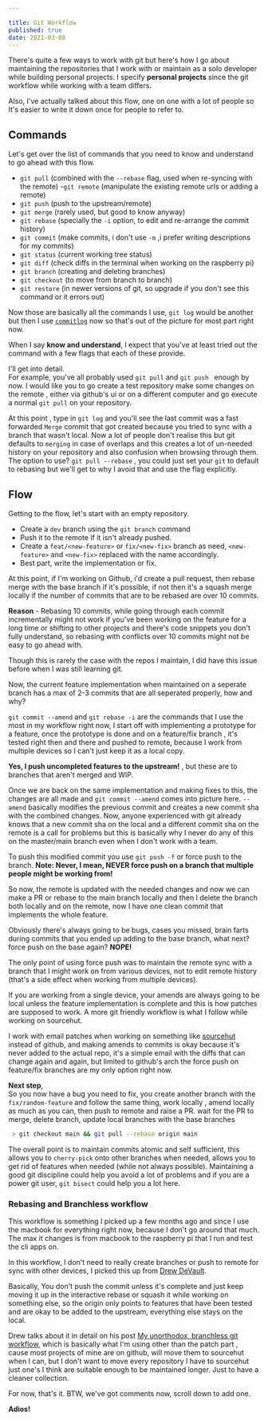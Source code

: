 ```yaml
---

title: Git Workflow
published: true
date: 2021-03-08
---
```


There's quite a few ways to work with git but here's how I go about maintaining the repositories that I work with or maintain as a solo developer while building personal projects.
I specify **personal projects** since the git workflow while working with a team differs.

Also, I've actually talked about this flow, one on one with a lot of people so It's easier to write it down once for people to refer to.

## Commands

Let's get over the list of commands that you need to know and understand to go ahead with this flow.

- `git pull` (combined with the `--rebase` flag, used when re-syncing with the remote) -`git remote` (manipulate the existing remote urls or adding a remote)
- `git push` (push to the upstream/remote)
- `git merge` (rarely used, but good to know anyway)
- `git rebase` (specially the `-i` option, to edit and re-arrange the commit history)
- `git commit` (make commits, i don't use `-m` ,i prefer writing descriptions for my commits)
- `git status` (current working tree status)
- `git diff` (check diffs in the terminal when working on the raspberry pi)
- `git branch` (creating and deleting branches)
- `git checkout` (to move from branch to branch)
- `git restore` (in newer versions of git, so upgrade if you don't see this command or it errors out)

Now those are basically all the commands I use, `git log` would be another but then I use [`commitlog`](https://github.com/barelyhuman/commitlog) now so that's out of the picture for most part right now.

When I say **know and understand**, I expect that you've at least tried out the command with a few flags that each of these provide.

I'll get into detail.  
For example, you've all probably used `git pull` and `git push ` enough by now. I would like you to go create a test repository make some changes on the remote , either via github's ui or on a different computer and go execute a normal `git pull` on your repository.

At this point , type in `git log` and you'll see the last commit was a fast forwarded `Merge` commit that got created because you tried to sync with a branch that wasn't local. Now a lot of people don't realise this but git defaults to `merging` in case of overlaps and this creates a lot of un-needed history on your repository and also confusion when browsing through them. The option to use? `git pull --rebase` , you could just set your `git` to default to rebasing but we'll get to why I avoid that and use the flag explicitly.

## Flow

Getting to the flow, let's start with an empty repository.

- Create a `dev` branch using the `git branch` command
- Push it to the remote if it isn't already pushed.
- Create a `feat/<new-feature>` or `fix/<new-fix>` branch as need, `<new-feature>` and `<new-fix>` replaced with the name accordingly.
- Best part, write the implementation or fix.

At this point, if I'm working on Github, i'd create a pull request, then rebase merge with the base branch if it's possible, if not then it's a squash merge locally if the number of commits that are to be rebased are over 10 commits.

**Reason** - Rebasing 10 commits, while going through each commit incrementally might not work if you've been working on the feature for a long time or shifting to other projects and there's code snippets you don't fully understand, so rebasing with conflicts over 10 commits might not be easy to go ahead with.

Though this is rarely the case with the repos I maintain, I did have this issue before when I was still learning git.

Now, the current feature implementation when maintained on a seperate branch has a max of 2-3 commits that are all seperated properly, how and why?

`git commit --amend` and `git rebase -i` are the commands that I use the most in my workflow right now, I start off with implementing a prototype for a feature, once the prototype is done and on a feature/fix branch , it's tested right then and there and pushed to remote, because I work from multiple devices so I can't just keep it as a local copy.

**Yes, I push uncompleted features to the upstream!** , but these are to branches that aren't merged and WIP.

Once we are back on the same implementation and making fixes to this, the changes are all made and `git commit --amend` comes into picture here. `--amend` basically modifies the previous commit and creates a new commit sha with the combined changes. Now, anyone experienced with git already knows that a new commit sha on the local and a different commit sha on the remote is a call for problems but this is basically why I never do any of this on the master/main branch even when I don't work with a team.

To push this modified commit you use `git push -f` or force push to the branch.
**Note: Never, I mean, NEVER force push on a branch that multiple people might be working from!**

So now, the remote is updated with the needed changes and now we can make a PR or rebase to the main branch locally and then I delete the branch both locally and on the remote, now I have one clean commit that implements the whole feature.

Obviously there's always going to be bugs, cases you missed, brain farts during commits that you ended up adding to the base branch, what next? force push on the base again? **NOPE!**

The only point of using force push was to maintain the remote sync with a branch that I might work on from various devices, not to edit remote history (that's a side effect when working from multiple devices).

If you are working from a single device, your amends are always going to be local unless the feature implementation is complete and this is how patches are supposed to work.
A more git friendly workflow is what I follow while working on sourcehut.

I work with email patches when working on something like [sourcehut](https://sourcehut.org/) instead of github, and making amends to commits is okay because it's never added to the actual repo, it's a simple email with the diffs that can change again and again, but limited to github's arch the force push on feature/fix branches are my only option right now.

**Next step**,  
So you now have a bug you need to fix, you create another branch with the `fix/random-feature` and follow the same thing, work locally , amend locally as much as you can, then push to remote and raise a PR. wait for the PR to merge, delete branch, update local branches with the base branches

```sh
 > git checkout main && git pull --rebase origin main
```

The overall point is to maintain commits atomic and self sufficient, this allows you to `cherry-pick` onto other branches when needed, allows you to get rid of features when needed (while not always possible).
Maintaining a good git discipline could help you avoid a lot of problems and if you are a power git user, `git bisect` could help you a lot here.

### Rebasing and Branchless workflow

This workflow is something I picked up a few months ago and since I use the macbook for everything right now, because I don't go around that much. The max it changes is from macbook to the raspberry pi that I run and test the cli apps on.

In this workflow, I don't need to really create branches or push to remote for sync with other devices, I picked this up from [Drew DeVault](https://drewdevault.com/).

Basically, You don't push the commit unless it's complete and just keep moving it up in the interactive rebase or squash it while working on something else, so the origin only points to features that have been tested and are okay to be added to the upstream, everything else stays on the local.

Drew talks about it in detail on his post [My unorthodox, branchless git workflow](https://drewdevault.com/2020/04/06/My-weird-branchless-git-workflow.html), which is basically what I'm using other than the patch part , cause most projects of mine are on github, will move them to sourcehut when I can, but I don't want to move every repository I have to sourcehut just one's I think are suitable enough to be maintained longer. Just to have a cleaner collection.

For now, that's it.
BTW, we've got comments now, scroll down to add one.

**Adios!**
